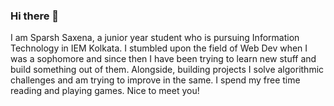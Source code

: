 ### Hi there 👋

I am Sparsh Saxena, a junior year student who is pursuing Information Technology in IEM Kolkata. I stumbled upon the field of Web Dev when I was a sophomore and since then I have been  trying to learn new stuff and build something out of them. Alongside, building projects I solve algorithmic challenges and am trying to improve in the same. I spend my free time reading and playing games. Nice to meet you!
